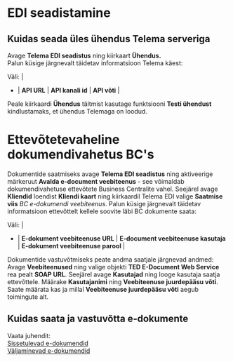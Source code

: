 ---
---
# EDI seadistamine

## Kuidas seada üles ühendus Telema serveriga
Avage **Telema EDI seadistus** ning kiirkaart  **Ühendus.**  
Palun küsige järgnevalt täidetav informatsioon Telema käest:

Väli: |
- |
**API URL** |
**API kanali id** |
**API võti** |

Peale kiirkaardi **Ühendus**  täitmist kasutage funktsiooni **Testi ühendust** kindlustamaks, et ühendus Telemaga on loodud.

# Ettevõtetevaheline dokumendivahetus BC's

Dokumentide saatmiseks avage **Telema EDI seadistus** ning aktiveerige märkeruut **Avalda e-document veebiteenus** - see võimaldab dokumendivahetuse ettevõtete Business Centralite vahel.
Seejärel avage **Kliendid** loendist **Kliendi kaart** ning kiirkaardil Telema EDI valige **Saatmise viis** *BC e-dokumendi veebiteenus*. 
Palun küsige järgnevalt täidetav informatsioon ettevõttelt kellele soovite läbi BC dokumente saata:

Väli: |
- |
**E-dokument veebiteenuse URL** |
**E-document veebiteenuse kasutaja** |
**E-dokument veebiteenuse parool** |

Dokumentide vastuvõtmiseks peate andma saatjale järgnevad andmed:
Avage **Veebiteenused** ning valige objekti **TED E-Document Web Service** rea pealt **SOAP URL**.
Seejärel avage **Kasutajad** ning looge kasutaja saatja ettevõttele. Määrake **Kasutajanimi** ning **Veebiteenuse juurdepääsu võti**. Saate määrata kas ja millal **Veebiteenuse juurdepääsu võti** aegub toimingute alt.


## Kuidas saata ja vastuvõtta e-dokumente

Vaata juhendit:  
[Sissetulevad e-dokumendid](inbound-edocuments)  
[Väljaminevad e-dokumendid](outbound-edocuments)
